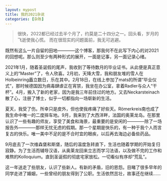```yaml
---
layout: mypost
title: 我的2021杂说
categories: [杂陈]
---
```


>很快，2022都已经过去半个月了，约莫是二十四分之一。回头看，岁月的飞逝使我心慌。
>而在很现实的问题面前，我无可逃避。


既然有这么一片自留的田地————这个博客，那我何不在此写下内心的对2021的回想呢。那么则至少有两种形式的展开，一面是记事，另一面记录心绪。

2021年1月，随着圣诞假的尾声，我收到了等待数月的毕业证书。从此便是真正意义上的“Master”了，令人欣喜。2月初，天降大雪，我和朋友堆的雪人在Holbeinring矗立数日，乐在其中。2月18日，在线上参加了mats的所谓“毕业仪式”，那时候德国因为病毒肆虐正在宵禁，我坐在办公室，拿着Radler与众人“干杯”。4月，搬入了新的老家，因为是我三年前住过的地方。又去Neckarsteinach散了心，注册了博士，似乎一切都指向一场崭新的生活。

夏天，我受了伤。所幸只是皮外，但也使我疼痛了好些天。Römerkreis南也成了我生命中唯一的二度摔车地。9月，我来到了大西洋畔，法国的奥莱龙岛。在那里认识了一些有趣的师友，享受了美食和海景，最重要的是安闲的————除了一场报告外————那样无忧无虑的假期。那一个星期是快乐的，有一种于我个人而言复古的快乐。唯一美中不足的是不合时宜的眼疾，以后再去海边必备些药品。

9月底去了一次维森堡和斯堡，随后的温度急转直下，生活也随着学期的开始复归寂静。为了生活而辅导汉语，从奥莱龙回来立志而学习法语，以及做不完的工作和难熬的Kolloquium。直到圣诞假的彻底宅家放松。一切看似有序却“荒乱”。

这一年送走了些朋友，认识了些新人。有新的矛盾，旧的恩怨。目睹了很多早年的同学走进了婚姻，一些曾经的朋友得到了公职。生活依然茁壮，故事还在继续……